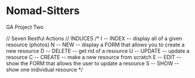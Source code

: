 # Nomad-Sitters
GA Project Two


// Seven Restful Actions
// INDUCES
/*
I -- INDEX -- display all of a given resource (photos)
N -- NEW -- display a FORM that allows you to create a new resource
D -- DELETE -- get rid of a resource
U -- UPDATE -- update a resource
C -- CREATE -- make a new resource from scratch
E -- EDIT -- show the FORM that allows the user to update a resource 
S -- SHOW -- show one individual resource
*/

 <div class="deleteEdit">
   
</div>
